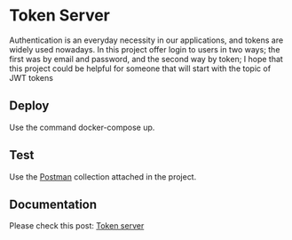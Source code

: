 # Token Server 
Authentication is an everyday necessity in our applications,
and tokens are widely used nowadays. In this project offer login to users in two ways; the first was by email and password, and the second way by token; I hope that this project could be helpful for someone that will start with the topic of JWT tokens

## Deploy
Use the command docker-compose up.

## Test 
Use the <a href="https://github.com/lectrapb/tokenServer/tree/main/Postman" target="_blank">Postman</a>
collection attached in the project.

## Documentation
Please check this post:
<a href="https://thinksprograms.blogspot.com/" target="_blank">Token server</a>

